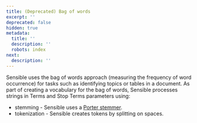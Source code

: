 ```yaml
---
title: (Deprecated) Bag of words
excerpt: ''
deprecated: false
hidden: true
metadata:
  title: ''
  description: ''
  robots: index
next:
  description: ''
---
```

Sensible uses the bag of words approach (measuring the frequency of word occurrence) for tasks such as identifying topics or tables in a document. As part of creating a vocabulary for the bag of words, Sensible processes strings in Terms and Stop Terms parameters using:

* stemming - Sensible uses a [Porter stemmer](https://tartarus.org/martin/PorterStemmer/index.html).
* tokenization - Sensible creates tokens by splitting on spaces.
